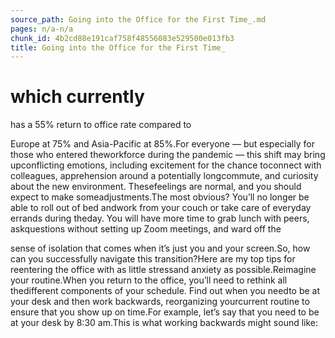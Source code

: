```yaml
---
source_path: Going into the Office for the First Time_.md
pages: n/a-n/a
chunk_id: 4b2cd88e191caf758f48556083e529500e013fb3
title: Going into the Office for the First Time_
---
```

# which currently

has a 55% return to office rate compared to

Europe at 75% and Asia-Pacific at 85%.For everyone — but especially for those who entered theworkforce during the pandemic — this shift may bring upconflicting emotions, including excitement for the chance toconnect with colleagues, apprehension around a potentially longcommute, and curiosity about the new environment. Thesefeelings are normal, and you should expect to make someadjustments.The most obvious? You’ll no longer be able to roll out of bed andwork from your couch or take care of everyday errands during theday. You will have more time to grab lunch with peers, askquestions without setting up Zoom meetings, and ward off the

sense of isolation that comes when it’s just you and your screen.So, how can you successfully navigate this transition?Here are my top tips for reentering the office with as little stressand anxiety as possible.Reimagine your routine.When you return to the office, you’ll need to rethink all thedifferent components of your schedule. Find out when you needto be at your desk and then work backwards, reorganizing yourcurrent routine to ensure that you show up on time.For example, let’s say that you need to be at your desk by 8:30 am.This is what working backwards might sound like:
